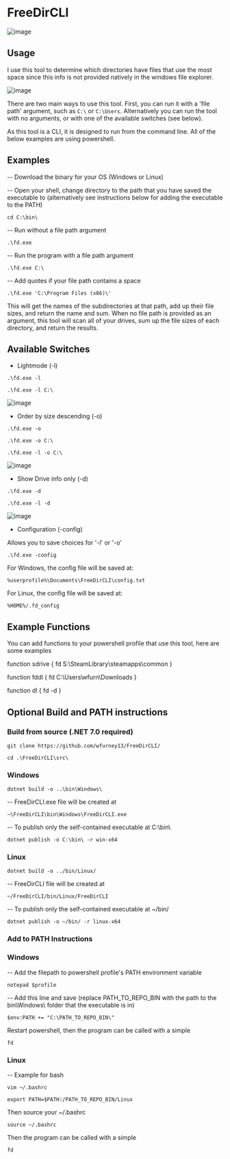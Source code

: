 <h1>FreeDirCLI</h1>

![image](https://i.ibb.co/k0RM9f3/Screenshot-2024-01-07-152010.png)

<h2>Usage</h2>

I use this tool to determine which directories have files that use the most space since this info is not provided natively in the windows file explorer.

![image](https://i.ibb.co/T4jZDQv/Screenshot-2024-01-11-174203.png)

There are two main ways to use this tool. First, you can run it with a 'file path' argument, such as `C:\` or `C:\Users`. Alternatively you can run the tool with no arguments, or with one of the available switches (see below).

As this tool is a CLI, it is designed to run from the command line. All of the below examples are using powershell.

<h2>Examples</h2>

-- Download the binary for your OS (Windows or Linux)

-- Open your shell, change directory to the path that you have saved the executable to (alternatively see instructions below for adding the executable to the PATH)

`cd C:\bin\`

-- Run without a file path argument

`.\fd.exe`

-- Run the program with a file path argument

`.\fd.exe C:\`

-- Add quotes if your file path contains a space

`.\fd.exe 'C:\Program Files (x86)\'`

This will get the names of the subdirectories at that path, add up their file sizes, and return the name and sum. When no file path is provided as an argument, this tool will scan all of your drives, sum up the file sizes of each directory, and return the results.

<h2>Available Switches</h2>

* Lightmode (-l)

`.\fd.exe -l`

`.\fd.exe -l C:\`

![image](https://i.ibb.co/GtsY17S/Screenshot-2024-01-11-173408.png)

* Order by size descending (-o)

`.\fd.exe -o`

`.\fd.exe -o C:\`

`.\fd.exe -l -o C:\`

![image](https://i.ibb.co/B60k6Nh/Screenshot-2024-01-11-173428.png)

* Show Drive info only (-d)

`.\fd.exe -d`

`.\fd.exe -l -d`

![image](https://i.ibb.co/ngSfj41/Screenshot-2024-01-11-173454.png)

* Configuration (-config)

Allows you to save choices for '-l' or '-o'

`.\fd.exe -config`

For Windows, the config file will be saved at:

`%userprofile%\Documents\FreeDirCLI\config.txt`

For Linux, the config file will be saved at:

`%HOME%/.fd_config`

<h2>Example Functions</h2>

You can add functions to your powershell profile that use this tool, here are some examples

function sdrive {
fd S:\SteamLibrary\steamapps\common
}


function fddl {
fd C:\Users\wfurn\Downloads 
}

function dl {
fd -d
}

<h2>Optional Build and PATH instructions</h2>

<h3>Build from source (.NET 7.0 required)</h3>

`git clone https://github.com/wfurney13/FreeDirCLI/`

`cd .\FreeDirCLI\src\`

<h3>Windows</h3>

`dotnet build -o ..\bin\Windows\`

-- FreeDirCLI.exe file will be created at 

`~\FreeDirCLI\bin\Windows\FreeDirCLI.exe`

-- To publish only the self-contained executable at C:\bin\

`dotnet publish -o C:\bin\ -r win-x64`

<h3>Linux</h3>

`dotnet build -o ../bin/Linux/`

-- FreeDirCLI file will be created at 

`~/FreeDirCLI/bin/Linux/FreeDirCLI`

-- To publish only the self-contained executable at ~/bin/

`dotnet publish -o ~/bin/ -r linux-x64`


<h3>Add to PATH Instructions</h3>

<h3>Windows</h3>

-- Add the filepath to powershell profile's PATH environment variable

`notepad $profile`

-- Add this line and save (replace PATH_TO_REPO_BIN with the path to the bin\Windows\ folder that the executable is in)

`$env:PATH += "C:\PATH_TO_REPO_BIN\"`

Restart powershell, then the program can be called with a simple

`fd`

<h3>Linux</h3>

-- Example for bash

`vim ~/.bashrc`

`export PATH=$PATH:/PATH_TO_REPO_BIN/Linux`

Then source your ~/.bashrc

`source ~/.bashrc`

Then the program can be called with a simple

`fd`
